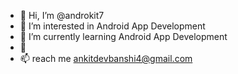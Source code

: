 - 👋 Hi, I’m @androkit7
- 👀 I’m interested in Android App Development
- 🌱 I’m currently learning Android App Development
- 💞️ 
- 📫 reach me ankitdevbanshi4@gmail.com 

<!---
androkit7/androkit7 is a ✨ special ✨ repository because its `README.md` (this file) appears on your GitHub profile.
You can click the Preview link to take a look at your changes.
--->

